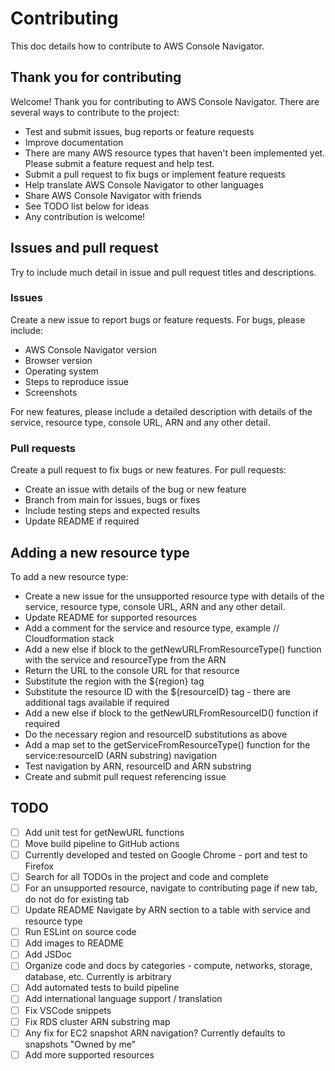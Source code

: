 # Contributing

This doc details how to contribute to AWS Console Navigator.

## Thank you for contributing

Welcome! Thank you for contributing to AWS Console Navigator. There are several ways to contribute to the project:

- Test and submit issues, bug reports or feature requests
- Improve documentation
- There are many AWS resource types that haven't been implemented yet. Please submit a feature request and help test.
- Submit a pull request to fix bugs or implement feature requests
- Help translate AWS Console Navigator to other languages
- Share AWS Console Navigator with friends
- See TODO list below for ideas
- Any contribution is welcome!

## Issues and pull request

Try to include much detail in issue and pull request titles and descriptions.

### Issues

Create a new issue to report bugs or feature requests. For bugs, please include:

- AWS Console Navigator version
- Browser version
- Operating system
- Steps to reproduce issue
- Screenshots

For new features, please include a detailed description with details of the service, resource type, console URL, ARN and any other detail.

### Pull requests

Create a pull request to fix bugs or new features. For pull requests:

- Create an issue with details of the bug or new feature
- Branch from main for issues, bugs or fixes
- Include testing steps and expected results
- Update README if required

## Adding a new resource type

To add a new resource type:

- Create a new issue for the unsupported resource type with details of the service, resource type, console URL, ARN and any other detail.
- Update README for supported resources
- Add a comment for the service and resource type, example // Cloudformation stack
- Add a new else if block to the getNewURLFromResourceType() function with the service and resourceType from the ARN
- Return the URL to the console URL for that resource
- Substitute the region with the ${region} tag
- Substitute the resource ID with the ${resourceID} tag - there are additional tags available if required
- Add a new else if block to the getNewURLFromResourceID() function if required
- Do the necessary region and resourceID substitutions as above
- Add a map set to the getServiceFromResourceType() function for the service:resourceID (ARN substring) navigation
- Test navigation by ARN, resourceID and ARN substring
- Create and submit pull request referencing issue

## TODO

- [ ] Add unit test for getNewURL functions
- [ ] Move build pipeline to GitHub actions
- [ ] Currently developed and tested on Google Chrome - port and test to Firefox
- [ ] Search for all TODOs in the project and code and complete
- [ ] For an unsupported resource, navigate to contributing page if new tab, do not do for existing tab
- [ ] Update README Navigate by ARN section to a table with service and resource type
- [ ] Run ESLint on source code
- [ ] Add images to README
- [ ] Add JSDoc
- [ ] Organize code and docs by categories - compute, networks, storage, database, etc. Currently is arbitrary
- [ ] Add automated tests to build pipeline
- [ ] Add international language support / translation
- [ ] Fix VSCode snippets
- [ ] Fix RDS cluster ARN substring map
- [ ] Any fix for EC2 snapshot ARN navigation? Currently defaults to snapshots "Owned by me"
- [ ] Add more supported resources
